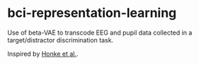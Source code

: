 # bci-representation-learning

Use of beta-VAE to transcode EEG and pupil data collected in a target/distractor discrimination task. 

Inspired by [Honke et al.](https://arxiv.org/abs/2010.15274).
